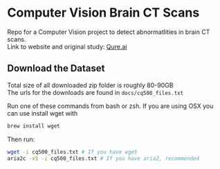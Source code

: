 # Computer Vision Brain CT Scans  
Repo for a Computer Vision project to detect abnormatlities in brain CT scans.  
Link to website and original study: [Qure.ai](http://headctstudy.qure.ai/#dataset)

## Download the Dataset  
Total size of all downloaded zip folder is roughly 80-90GB  
The urls for the downloads are found in `docs/cq500_files.txt`  

Run one of these commands from bash or zsh.  If you are using OSX you can use install wget with  
```bash
brew install wget
```
Then run:
```bash
wget -i cq500_files.txt # If you have wget
aria2c -x5 -i cq500_files.txt # If you have aria2, recommended
```
